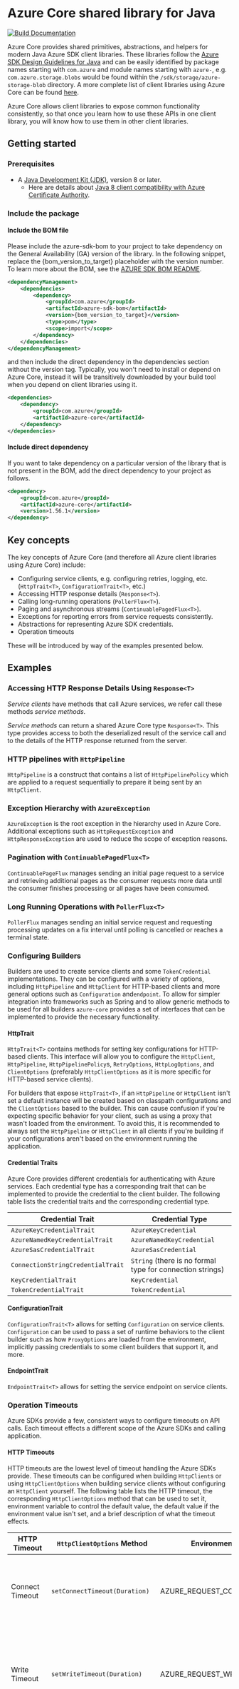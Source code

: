 # Azure Core shared library for Java

[![Build Documentation](https://img.shields.io/badge/documentation-published-blue.svg)](https://azure.github.io/azure-sdk-for-java)

Azure Core provides shared primitives, abstractions, and helpers for modern Java Azure SDK client libraries.
These libraries follow
the [Azure SDK Design Guidelines for Java](https://azure.github.io/azure-sdk/java_introduction.html)
and can be easily identified by package names starting with `com.azure` and module names starting with `azure-`,
e.g. `com.azure.storage.blobs` would be found within the `/sdk/storage/azure-storage-blob` directory. A more complete
list of client libraries using Azure Core can be
found [here](https://azure.github.io/azure-sdk/releases/latest/#java-packages).

Azure Core allows client libraries to expose common functionality consistently, so that once you learn how to use these
APIs in one client library, you will know how to use them in other client libraries.

## Getting started

### Prerequisites

- A [Java Development Kit (JDK)][jdk_link], version 8 or later.
  - Here are details about [Java 8 client compatibility with Azure Certificate Authority][java8_client_compatibility].

### Include the package

#### Include the BOM file

Please include the azure-sdk-bom to your project to take dependency on the General Availability (GA) version of the
library. In the following snippet, replace the {bom_version_to_target} placeholder with the version number.
To learn more about the BOM, see
the [AZURE SDK BOM README](https://github.com/Azure/azure-sdk-for-java/blob/main/sdk/boms/azure-sdk-bom/README.md).

```xml
<dependencyManagement>
    <dependencies>
        <dependency>
            <groupId>com.azure</groupId>
            <artifactId>azure-sdk-bom</artifactId>
            <version>{bom_version_to_target}</version>
            <type>pom</type>
            <scope>import</scope>
        </dependency>
    </dependencies>
</dependencyManagement>
```

and then include the direct dependency in the dependencies section without the version tag. Typically, you won't need to
install or depend on Azure Core, instead it will be transitively downloaded by your build
tool when you depend on client libraries using it.

```xml
<dependencies>
    <dependency>
        <groupId>com.azure</groupId>
        <artifactId>azure-core</artifactId>
    </dependency>
</dependencies>
```

#### Include direct dependency

If you want to take dependency on a particular version of the library that is not present in the BOM,
add the direct dependency to your project as follows.

[//]: # ({x-version-update-start;com.azure:azure-core;current})
```xml
<dependency>
    <groupId>com.azure</groupId>
    <artifactId>azure-core</artifactId>
    <version>1.56.1</version>
</dependency>
```
[//]: # ({x-version-update-end})

## Key concepts

The key concepts of Azure Core (and therefore all Azure client libraries using Azure Core) include:

- Configuring service clients, e.g. configuring retries, logging, etc. (`HttpTrait<T>`, `ConfigurationTrait<T>`, etc.)
- Accessing HTTP response details (`Response<T>`).
- Calling long-running operations (`PollerFlux<T>`).
- Paging and asynchronous streams (`ContinuablePagedFlux<T>`).
- Exceptions for reporting errors from service requests consistently.
- Abstractions for representing Azure SDK credentials.
- Operation timeouts

These will be introduced by way of the examples presented below.

## Examples

### Accessing HTTP Response Details Using `Response<T>`

_Service clients_ have methods that call Azure services, we refer call these methods _service methods_.

_Service methods_ can return a shared Azure Core type `Response<T>`. This type provides access to both the
deserialized result of the service call and to the details of the HTTP response returned from the server.

### HTTP pipelines with `HttpPipeline`

`HttpPipeline` is a construct that contains a list of `HttpPipelinePolicy` which are applied to a request
sequentially to prepare it being sent by an `HttpClient`.

### Exception Hierarchy with `AzureException`

`AzureException` is the root exception in the hierarchy used in Azure Core. Additional exceptions such as
`HttpRequestException` and `HttpResponseException` are used to reduce the scope of exception reasons.

### Pagination with `ContinuablePagedFlux<T>`

`ContinuablePageFlux` manages sending an initial page request to a service and retrieving additional pages as the
consumer requests more data until the consumer finishes processing or all pages have been consumed.

### Long Running Operations with `PollerFlux<T>`

`PollerFlux` manages sending an initial service request and requesting processing updates on a fix interval until
polling is cancelled or reaches a terminal state.

### Configuring Builders

Builders are used to create service clients and some `TokenCredential` implementations. They can be configured with a 
variety of options, including `HttpPipeline` and `HttpClient` for HTTP-based clients and more general options such as 
`Configuration` and`endpoint`. To allow for simpler integration into frameworks such as Spring and to allow generic 
methods to be used for all builders `azure-core` provides a set of interfaces that can be implemented to provide
the necessary functionality.

#### HttpTrait<T>

`HttpTrait<T>` contains methods for setting key configurations for HTTP-based clients. This interface will allow you to
configure the `HttpClient`, `HttpPipeline`, `HttpPipelinePolicy`s, `RetryOptions`, `HttpLogOptions`, and `ClientOptions` 
(preferably `HttpClientOptions` as it is more specific for HTTP-based service clients).

For builders that expose `HttpTrait<T>`, if an `HttpPipeline` or `HttpClient` isn't set a default instance will be 
created based on classpath configurations and the `ClientOptions` based to the builder. This can cause confusion if 
you're expecting specific behavior for your client, such as using a proxy that wasn't loaded from the environment. To 
avoid this, it is recommended to always set the `HttpPipeline` or `HttpClient` in all clients if you're building if your 
configurations aren't based on the environment running the application.

#### Credential Traits

Azure Core provides different credentials for authenticating with Azure services. Each credential type has a
corresponding trait that can be implemented to provide the credential to the client builder. The following table
lists the credential traits and the corresponding credential type.

| Credential Trait                  | Credential Type                                           |
|-----------------------------------|-----------------------------------------------------------|
| `AzureKeyCredentialTrait`         | `AzureKeyCredential`                                      |
| `AzureNamedKeyCredentialTrait`    | `AzureNamedKeyCredential`                                 |
| `AzureSasCredentialTrait`         | `AzureSasCredential`                                      |
| `ConnectionStringCredentialTrait` | `String` (there is no formal type for connection strings) |
| `KeyCredentialTrait`              | `KeyCredential`                                           |
| `TokenCredentialTrait`            | `TokenCredential`                                         |

#### ConfigurationTrait<T>

`ConfigurationTrait<T>` allows for setting `Configuration` on service clients. `Configuration` can be used to pass a set
of runtime behaviors to the client builder such as how `ProxyOptions` are loaded from the environment, implicitly
passing credentials to some client builders that support it, and more.

#### EndpointTrait<T>

`EndpointTrait<T>` allows for setting the service endpoint on service clients.

### Operation Timeouts

Azure SDKs provide a few, consistent ways to configure timeouts on API calls. Each timeout effects a different scope
of the Azure SDKs and calling application.

#### HTTP Timeouts

HTTP timeouts are the lowest level of timeout handling the Azure SDKs provide. These timeouts can be configured when
building `HttpClient`s or using `HttpClientOptions` when building service clients without configuring an `HttpClient`
yourself. The following table lists the HTTP timeout, the corresponding `HttpClientOptions` method that can be used to
set it, environment variable to control the default value, the default value if the environment value isn't set, and a
brief description of what the timeout effects.

| HTTP Timeout     | `HttpClientOptions` Method     | Environment Variable           | Default Value | Description                                                                                                       |
|------------------|--------------------------------|--------------------------------|---------------|-------------------------------------------------------------------------------------------------------------------|
| Connect Timeout  | `setConnectTimeout(Duration)`  | AZURE_REQUEST_CONNECT_TIMEOUT  | 10 seconds    | The amount of time for a connection to be established before timing out.                                          |
| Write Timeout    | `setWriteTimeout(Duration)`    | AZURE_REQUEST_WRITE_TIMEOUT    | 60 seconds    | The amount of time between each request data write to the network before timing out.                              |
| Response Timeout | `setResponseTimeout(Duration)` | AZURE_REQUEST_RESPONSE_TIMEOUT | 60 seconds    | The amount of time between finishing sending the request to receiving the first response bytes before timing out. |
| Read Timeout     | `setReadTimeout(Duration)`     | AZURE_REQUEST_READ_TIMEOUT     | 60 seconds    | The amount of time between each response data read from the network before timing out.                            |

Since these timeouts are closest to the network, if they trigger they will be propagated back through the `HttpPipeline`
and generally should be retried by the `RetryPolicy`.

#### HttpPipeline Timeouts

HttpPipeline timeouts are the next level of timeout handling the Azure SDKs provide. These timeouts are configured using
an `HttpPipelinePolicy` and configuring a timeout using either `Mono.timeout` for asynchronous requests or an 
`ExecutorService` with a timed `get(long, TimeUnit)` for synchronous requests.

Depending on the location within the `HttpPipeline`, these timeouts may be captured by the `RetryPolicy` and retried.
If the timeout policy is `PER_RETRY` (`HttpPipelinePolicy.getPipelinePosition()`) the timeout will be captured by the
`RetryPolicy` as it will be positioned after the `RetryPolicy`, therefore in its capture scope, if it is `PER_CALL`
retrying the request will need to be handled by application logic.

#### Service Client Timeouts

Service client timeouts are the highest level of timeout handling the Azure SDKs provide. These timeouts are configured
by passing `Duration timeout` into synchronous service methods that support timeouts or by using `Mono.timeout` or
`Flux.timeout` on asynchronous service methods.

Since these timeouts are on the API call itself they cannot be captured by any retry mechanisms within the Azure SDKs
and must be handled by application logic.

## Next steps

Get started with Azure libraries that
are [built using Azure Core](https://azure.github.io/azure-sdk/releases/latest/#java).

## Troubleshooting

If you encounter any bugs, please file issues
via [GitHub Issues](https://github.com/Azure/azure-sdk-for-java/issues/new/choose)
or checkout [StackOverflow for Azure Java SDK](https://stackoverflow.com/questions/tagged/azure-java-sdk).

### Enabling Logging

Azure SDKs for Java provide a consistent logging story to help aid in troubleshooting application errors and expedite
their resolution. The logs produced will capture the flow of an application before reaching the terminal state to help
locate the root issue. View the [logging][logging] documentation for guidance about enabling logging.

#### HTTP Request and Response Logging

HTTP request and response logging can be enabled by setting `HttpLogDetailLevel` in the `HttpLogOptions` used to create
an HTTP-based service client or by setting the environment variable or system property `AZURE_HTTP_LOG_DETAIL_LEVEL`.
The following table displays the valid options for `AZURE_HTTP_LOG_DETAIL_LEVEL` and the `HttpLogDetailLevel` it
correlates to (valid options are case-insensitive):

| `AZURE_HTTP_LOG_DETAIL_LEVEL` value | `HttpLogDetailLevel` enum             |
|-------------------------------------|---------------------------------------|
| `basic`                             | `HttpLogDetailLevel.BASIC`            |
| `headers`                           | `HttpLogDetailLevel.HEADERS`          |
| `body`                              | `HttpLogDetailLevel.BODY`             |
| `body_and_headers`                  | `HttpLogDetailLevel.BODY_AND_HEADERS` |
| `bodyandheaders`                    | `HttpLogDetailLevel.BODY_AND_HEADERS` |

All other values, or unsupported values, result in `HttpLogDetailLevel.NONE`, or disabled HTTP request and response
logging. Logging [must be enabled](#enabling-logging) to log HTTP requests and responses. Logging of HTTP headers
requires `verbose`
logging to be enabled. The following table explains what logging is enabled for each `HttpLogDetailLevel`:

| `HttpLogDetailLevel` value            | Logging enabled                                                                                  |
|---------------------------------------|--------------------------------------------------------------------------------------------------|
| `HttpLogDetailLevel.NONE`             | No HTTP request or response logging                                                              |
| `HttpLogDetailLevel.BASIC`            | HTTP request method, response status code, and request and response URL                          |
| `HttpLogDetailLevel.HEADERS`          | All of `HttpLogDetailLevel.BASIC` and request and response headers if the log level is `verbose` |
| `HttpLogDetailLevel.BODY`             | All of `HttpLogDetailLevel.BASIC` and request and response body if it's under 10KB in size       |
| `HttpLogDetailLevel.BODY_AND_HEADERS` | All of `HttpLogDetailLevel.HEADERS` and `HttpLogDetailLevel.BODY`                                |

## Contributing

For details on contributing to this repository, see
the [contributing guide](https://github.com/Azure/azure-sdk-for-java/blob/main/CONTRIBUTING.md).

1. Fork it
2. Create your feature branch (`git checkout -b my-new-feature`)
3. Commit your changes (`git commit -am 'Add some feature'`)
4. Push to the branch (`git push origin my-new-feature`)
5. Create new Pull Request

<!-- links -->

[logging]: https://learn.microsoft.com/azure/developer/java/sdk/logging-overview
[jdk_link]: https://learn.microsoft.com/java/azure/jdk/?view=azure-java-stable
[java8_client_compatibility]: https://learn.microsoft.com/azure/security/fundamentals/azure-ca-details?tabs=root-and-subordinate-cas-list#client-compatibility-for-public-pkis


